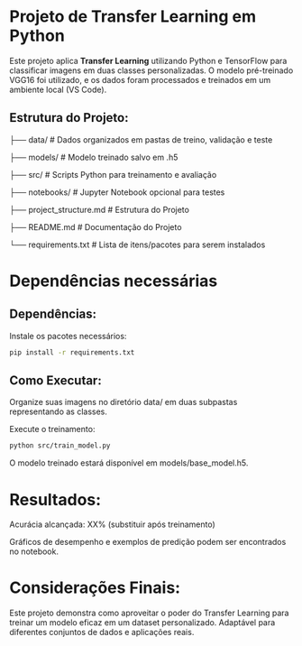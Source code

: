 # Projeto de Transfer Learning em Python

Este projeto aplica **Transfer Learning** utilizando Python e TensorFlow para classificar imagens em duas classes personalizadas. 
O modelo pré-treinado VGG16 foi utilizado, e os dados foram processados e treinados em um ambiente local (VS Code).

## **Estrutura do Projeto:**

├── data/ # Dados organizados em pastas de treino, validação e teste 

├── models/ # Modelo treinado salvo em .h5 

├── src/ # Scripts Python para treinamento e avaliação 

├── notebooks/ # Jupyter Notebook opcional para testes 

├── project_structure.md # Estrutura do Projeto

├── README.md # Documentação do Projeto

└── requirements.txt # Lista de itens/pacotes para serem instalados

# Dependências necessárias

## **Dependências:**

Instale os pacotes necessários:

```bash
pip install -r requirements.txt
```

## **Como Executar:**

Organize suas imagens no diretório data/ em duas subpastas representando as classes.

Execute o treinamento:

```bash
python src/train_model.py
```

O modelo treinado estará disponível em models/base_model.h5.

# Resultados:

Acurácia alcançada: XX% (substituir após treinamento)

Gráficos de desempenho e exemplos de predição podem ser encontrados no notebook.

# Considerações Finais:

Este projeto demonstra como aproveitar o poder do Transfer Learning para treinar um modelo eficaz em um dataset personalizado. 
Adaptável para diferentes conjuntos de dados e aplicações reais.